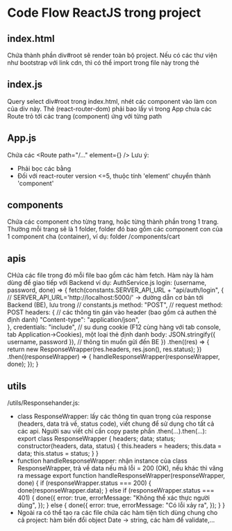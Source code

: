 # Code Flow ReactJS trong project
## index.html
Chứa thành phần div#root sẽ render toàn bộ project. Nếu có các thư viện như bootstrap với link cdn, thì có thể import trong file này trong thẻ <link />
## index.js
Query select div#root trong index.html, nhét các component vào làm con của div này.
Thẻ <BrowserRouter> (react-router-dom) phải bao lấy <App/> vì trong App chưa các Route trỏ tới các trang (component) ứng với từng path
## App.js
Chứa các <Route path="/..." element={<Component />} />
Lưu ý: 
- Phải bọc các <Route> bằng <Routes>
- Đối với react-router version <=5, thuộc tính 'element' chuyển thành 'component'
## components
Chứa các component cho từng trang, hoặc từng thành phần trong 1 trang. Thường mỗi trang sẽ là 1 folder, folder đó bao gồm các component con của 1 component cha (container), ví dụ: folder /components/cart
## apis
CHứa các file trong đó mỗi file bao gồm các hàm fetch.
Hàm này là hàm dùng để giao tiếp với Backend
ví dụ: AuthService.js
login: (username, password, done) => {
    fetch(constants.SERVER_API_URL + "api/auth/login", {  // SERVER_API_URL='http://localhost:5000/' -> đường dẫn cơ bản tới Backend (BE), lưu trong 													  // constants.js
      method: "POST",									  // request method: POST
      headers: {										  // các thông tin gán vào header (bao gồm cả authen thẻ định danh)
        "Content-type": "application/json",  			  
      },
      credentials: "include", 							  // su dung cookie (F12 cùng hàng với tab console, tab Application->Cookies), một loại thẻ định danh
      body: JSON.stringify({ username, password }),       // thông tin muốn gửi đến BE
    })
      .then((res) => {
        return new ResponseWrapper(res.headers, res.json(), res.status);
      })
      .then((responseWrapper) => {
        handleResponseWrapper(responseWrapper, done);
      });
  }
## utils
/utils/Responsehander.js:
- class ResponseWrapper: lấy các thông tin quan trọng của response (headers, data trả về, status code), viết chung để sử dụng cho tất cả các api. Người sau viết chỉ cần copy paste phần .then(...).then(...):
export class ResponseWrapper {
  headers;
  data;
  status;
  constructor(headers, data, status) {
    this.headers = headers;
    this.data = data;
    this.status = status;
  }
}
- function handleResponseWrapper: nhận instance của class ResponseWrapper, trả về data nếu mã lỗi = 200 (OK), nếu khác thì văng ra message
export function handleResponseWrapper(responseWrapper, done) {
  if (responseWrapper.status === 200) {
    done(responseWrapper.data);
  } else if (responseWrapper.status === 401) {
    done({
      error: true,
      errorMessage: "Không thể xác thực người dùng",
    });
  } else {
    done({
      error: true,
      errorMessage: "Có lỗi xảy ra",
    });
  }
}
- Ngoài ra có thể tạo ra các file chứa các hàm tiện tích dùng chung cho cả project: hàm biến đổi object Date -> string, các hàm để validate,...